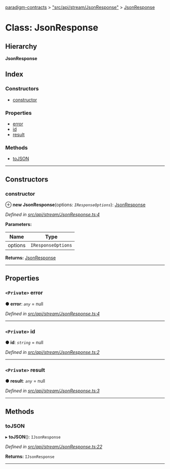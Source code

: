 [paradigm-contracts](../README.md) > ["src/api/stream/JsonResponse"](../modules/_src_api_stream_jsonresponse_.md) > [JsonResponse](../classes/_src_api_stream_jsonresponse_.jsonresponse.md)

# Class: JsonResponse

## Hierarchy

**JsonResponse**

## Index

### Constructors

* [constructor](_src_api_stream_jsonresponse_.jsonresponse.md#constructor)

### Properties

* [error](_src_api_stream_jsonresponse_.jsonresponse.md#error)
* [id](_src_api_stream_jsonresponse_.jsonresponse.md#id)
* [result](_src_api_stream_jsonresponse_.jsonresponse.md#result)

### Methods

* [toJSON](_src_api_stream_jsonresponse_.jsonresponse.md#tojson)

---

## Constructors

<a id="constructor"></a>

###  constructor

⊕ **new JsonResponse**(options: *`IResponseOptions`*): [JsonResponse](_src_api_stream_jsonresponse_.jsonresponse.md)

*Defined in [src/api/stream/JsonResponse.ts:4](https://github.com/paradigmfoundation/paradigmcore/blob/9a91704/src/api/stream/JsonResponse.ts#L4)*

**Parameters:**

| Name | Type |
| ------ | ------ |
| options | `IResponseOptions` |

**Returns:** [JsonResponse](_src_api_stream_jsonresponse_.jsonresponse.md)

___

## Properties

<a id="error"></a>

### `<Private>` error

**● error**: *`any`* =  null

*Defined in [src/api/stream/JsonResponse.ts:4](https://github.com/paradigmfoundation/paradigmcore/blob/9a91704/src/api/stream/JsonResponse.ts#L4)*

___
<a id="id"></a>

### `<Private>` id

**● id**: *`string`* =  null

*Defined in [src/api/stream/JsonResponse.ts:2](https://github.com/paradigmfoundation/paradigmcore/blob/9a91704/src/api/stream/JsonResponse.ts#L2)*

___
<a id="result"></a>

### `<Private>` result

**● result**: *`any`* =  null

*Defined in [src/api/stream/JsonResponse.ts:3](https://github.com/paradigmfoundation/paradigmcore/blob/9a91704/src/api/stream/JsonResponse.ts#L3)*

___

## Methods

<a id="tojson"></a>

###  toJSON

▸ **toJSON**(): `IJsonResponse`

*Defined in [src/api/stream/JsonResponse.ts:22](https://github.com/paradigmfoundation/paradigmcore/blob/9a91704/src/api/stream/JsonResponse.ts#L22)*

**Returns:** `IJsonResponse`

___

